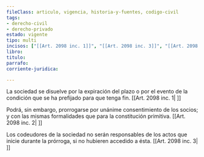 ```yaml
---
fileClass: articulo, vigencia, historia-y-fuentes, codigo-civil
tags:
- derecho-civil
- derecho-privado
estado: vigente
tipo: multi
incisos: ["[[Art. 2098 inc. 1]]", "[[Art. 2098 inc. 3]]", "[[Art. 2098 inc. 2]]"]
libro:
titulo:
parrafo:
corriente-juridica:

---
```

La sociedad se disuelve por la expiración del plazo o por el evento de la condición que se ha prefijado para que tenga fin. [[Art. 2098 inc. 1| ]]

Podrá, sin embargo, prorrogarse por unánime consentimiento de los socios; y con las mismas formalidades que para la constitución primitiva. [[Art. 2098 inc. 2| ]]

Los codeudores de la sociedad no serán responsables de los actos que inicie durante la prórroga, si no hubieren accedido a ésta. [[Art. 2098 inc. 3| ]]